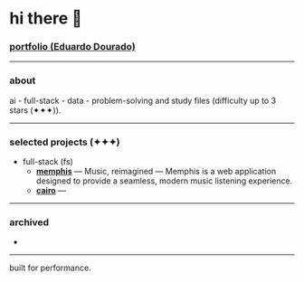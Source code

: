 # hi there 👋

### [portfolio (Eduardo Dourado)](https://efdourado.github.io/efdourado)

---

### about
ai - full-stack - data - problem-solving and study files (difficulty up to 3 stars (✦✦✦)).

---

### selected projects (✦✦✦)
- full-stack (fs)
    - [**memphis**](https://fs-memphis.onrender.com/) — Music, reimagined — Memphis is a web application designed to provide a seamless, modern music listening experience.
    - [**cairo**](http://fs-cairo.vercel.app) —

---

### archived
- 

---

built for performance.